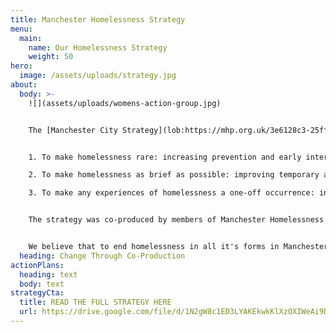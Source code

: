 ```yaml
---
title: Manchester Homelessness Strategy
menu:
  main:
    name: Our Homelessness Strategy
    weight: 50
hero:
  image: /assets/uploads/strategy.jpg
about:
  body: >-
    ![](assets/uploads/womens-action-group.jpg)


    The [Manchester City Strategy](lob:https://mhp.org.uk/3e6128c3-25ff-49da-886b-99c7f018154f) for ending homelessness has three main aims:


    1. To make homelessness rare: increasing prevention and early intervention

    2. To make homelessness as brief as possible: improving temporary and supported accommodation so it becomes a positive experience

    3. To make any experiences of homelessness a one-off occurrence: increasing access to settled homes


    The strategy was co-produced by members of Manchester Homelessness Partnership. This includes people who have personal insight into homelessness, people who work for the Council, and people who work in frontline charity services. As far as we are aware, this is the first time a city in the UK has developed a strategy in this way.


    We believe that to end homelessness in all it's forms in Manchester, we have to work together towards a whole city response. We have asked each sector to create an action plan for how they can work to meet the requirements of this strategy. This includes responses from the council, health, housing, the voluntary sector, and businesses.
  heading: Change Through Co-Production
actionPlans:
  heading: text
  body: t﻿ext
strategyCta:
  title: READ THE FULL STRATEGY HERE
  url: https://drive.google.com/file/d/1N2gW8c1ED3LYAKEkwkKlXzOXIWeAi9D1/view
---
```


